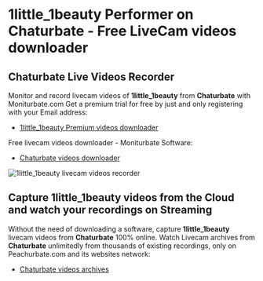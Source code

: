 # 1little_1beauty Performer on Chaturbate - Free LiveCam videos downloader

## Chaturbate Live Videos Recorder

Monitor and record livecam videos of **1little_1beauty** from **Chaturbate** with Moniturbate.com
Get a premium trial for free by just and only registering with your Email address:
* [1little_1beauty Premium videos downloader](https://moniturbate.com/request-demo-licence-key.html)

Free livecam videos downloader - Moniturbate Software:
* [Chaturbate videos downloader](https://moniturbate.com/moniturbate-download-software.html)

![1little_1beauty livecam videos recorder](https://peachurnet.com/templates/moniturbate-software.png)


## Capture 1little_1beauty videos from the Cloud and watch your recordings on Streaming

Without the need of downloading a software, capture **1little_1beauty** livecam videos from **Chaturbate** 100% online.
Watch Livecam archives from **Chaturbate** unlimitedly from thousands of existing recordings, only on Peachurbate.com and its websites network:
* [Chaturbate videos archives](https://peachurnet.com/)
